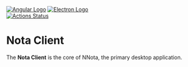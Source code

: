 [![Angular Logo](https://www.vectorlogo.zone/logos/angular/angular-icon.svg)](https://angular.io/) [![Electron Logo](https://www.vectorlogo.zone/logos/electronjs/electronjs-icon.svg)](https://electronjs.org/)  
[![Actions Status](https://github.com/spliitzx/mailx/workflows/Client%20(Node%20CI)/badge.svg)](https://github.com/spliitzx/mailx/actions)

# Nota Client

The **Nota Client** is the core of NNota, the primary desktop application.